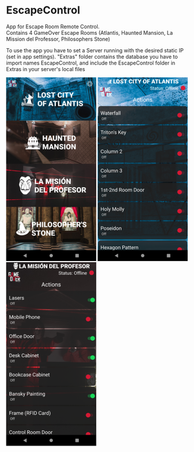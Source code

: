# EscapeControl
App for Escape Room Remote Control.<br/>
Contains 4 GameOver Escape Rooms (Atlantis, Haunted Mansion, La Mission del Professor, Philosophers Stone)

To use the app you have to set a Server running with the desired static IP (set in app settings). "Extras" folder contains the database you have to import names EscapeControl, and include the EscapeControl folder in Extras in your server's local files

<img src="https://raw.githubusercontent.com/StratosMylonas/EscapeControl/master/screenshots/mainMenuScreen.png?token=AG3BLYOZNU5YHLSC66BB4FTAF5X2U" width="245" height="500"> <img src="https://raw.githubusercontent.com/StratosMylonas/EscapeControl/master/screenshots/activityScreen.png?token=AG3BLYLB2QOUNOXRMOND25DAF5YLC" width="245" height="500"> <img src="https://raw.githubusercontent.com/StratosMylonas/EscapeControl/master/screenshots/activityScreen2.png?token=AG3BLYIG4D4NVJPED4SMVNTAF5YGC" width="245" height="500">

